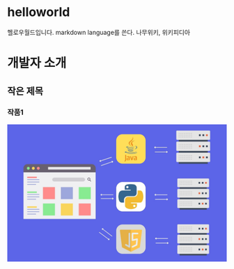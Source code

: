 # helloworld
헬로우월드입니다.
markdown language를 쓴다.
나무위키, 위키피디아
# 개발자 소개
## 작은 제목
### 작품1
<img src='archi.jpg'>

